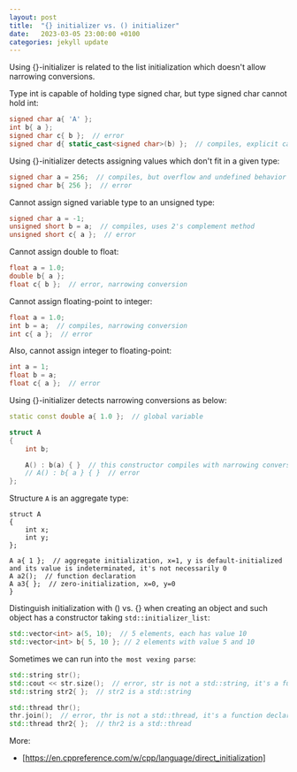 ```yaml
---
layout: post
title:  "{} initializer vs. () initializer"
date:   2023-03-05 23:00:00 +0100
categories: jekyll update
---
```


Using {}-initializer is related to the list initialization which doesn't allow narrowing conversions.

Type int is capable of holding type signed char, but type signed char cannot hold int:
```cpp
signed char a{ 'A' };
int b{ a };
signed char c{ b };  // error
signed char d{ static_cast<signed char>(b) };  // compiles, explicit casting
```

Using {}-initializer detects assigning values which don't fit in a given type:
```cpp
signed char a = 256;  // compiles, but overflow and undefined behavior
signed char b{ 256 };  // error
```

Cannot assign signed variable type to an unsigned type:
```cpp
signed char a = -1;
unsigned short b = a;  // compiles, uses 2's complement method
unsigned short c{ a };  // error
```

Cannot assign double to float:
```cpp
float a = 1.0;
double b{ a };
float c{ b };  // error, narrowing conversion
```

Cannot assign floating-point to integer:
```cpp
float a = 1.0;
int b = a;  // compiles, narrowing conversion
int c{ a };  // error
```

Also, cannot assign integer to floating-point:
```cpp
int a = 1;
float b = a;
float c{ a };  // error
```

Using {}-initializer detects narrowing conversions as below:
```cpp
static const double a{ 1.0 };  // global variable

struct A
{
    int b;

    A() : b(a) { }  // this constructor compiles with narrowing conversion
    // A() : b{ a } { }  // error
};
```

Structure `A` is an aggregate type:
```
struct A
{
    int x;
    int y;
};

A a{ 1 };  // aggregate initialization, x=1, y is default-initialized and its value is indeterminated, it's not necessarily 0
A a2();  // function declaration
A a3{ };  // zero-initialization, x=0, y=0
}
```

Distinguish initialization with () vs. {} when creating an object and such object has a constructor taking `std::initializer_list`:
```cpp
std::vector<int> a(5, 10);  // 5 elements, each has value 10
std::vector<int> b{ 5, 10 }; // 2 elements with value 5 and 10
```

Sometimes we can run into `the most vexing parse`:
```cpp
std::string str();
std::cout << str.size();  // error, str is not a std::string, it's a function declaration
std::string str2{ };  // str2 is a std::string

std::thread thr();
thr.join();  // error, thr is not a std::thread, it's a function declaration
std::thread thr2{ };  // thr2 is a std::thread
```

More:
- [https://en.cppreference.com/w/cpp/language/direct_initialization]

[https://en.cppreference.com/w/cpp/language/direct_initialization]: https://en.cppreference.com/w/cpp/language/direct_initialization
